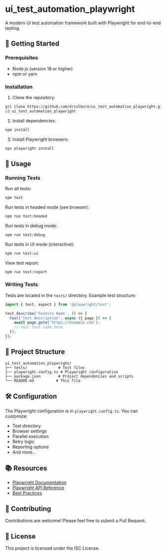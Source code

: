 # ui_test_automation_playwright

A modern UI test automation framework built with Playwright for end-to-end testing.

## 🚀 Getting Started

### Prerequisites

- Node.js (version 18 or higher)
- npm or yarn

### Installation

1. Clone the repository:
```bash
git clone https://github.com/drcolburn/ui_test_automation_playwright.git
cd ui_test_automation_playwright
```

2. Install dependencies:
```bash
npm install
```

3. Install Playwright browsers:
```bash
npx playwright install
```

## 📖 Usage

### Running Tests

Run all tests:
```bash
npm test
```

Run tests in headed mode (see browser):
```bash
npm run test:headed
```

Run tests in debug mode:
```bash
npm run test:debug
```

Run tests in UI mode (interactive):
```bash
npm run test:ui
```

View test report:
```bash
npm run test:report
```

### Writing Tests

Tests are located in the `tests/` directory. Example test structure:

```typescript
import { test, expect } from '@playwright/test';

test.describe('Feature Name', () => {
  test('test description', async ({ page }) => {
    await page.goto('https://example.com');
    // Your test code here
  });
});
```

## 📁 Project Structure

```
ui_test_automation_playwright/
├── tests/              # Test files
├── playwright.config.ts # Playwright configuration
├── package.json        # Project dependencies and scripts
└── README.md          # This file
```

## 🛠️ Configuration

The Playwright configuration is in `playwright.config.ts`. You can customize:

- Test directory
- Browser settings
- Parallel execution
- Retry logic
- Reporting options
- And more...

## 📚 Resources

- [Playwright Documentation](https://playwright.dev/)
- [Playwright API Reference](https://playwright.dev/docs/api/class-playwright)
- [Best Practices](https://playwright.dev/docs/best-practices)

## 🤝 Contributing

Contributions are welcome! Please feel free to submit a Pull Request.

## 📄 License

This project is licensed under the ISC License.
